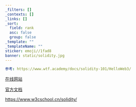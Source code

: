 ```yaml
---
_filters: []
_contexts: []
_links: []
_sort:
  field: rank
  asc: false
  group: false
_template: ""
_templateName: ""
sticker: emoji//1fad8
banner: static/solidity.jpg
---
```

```yaml
参考: https://www.wtf.academy/docs/solidity-101/HelloWeb3/
```
[在线网站](https://professional-solidity.readthedocs.io/zh-cn)



[官方文档](https://docs.soliditylang.org/en/v0.8.26/)

https://www.w3cschool.cn/solidity/
